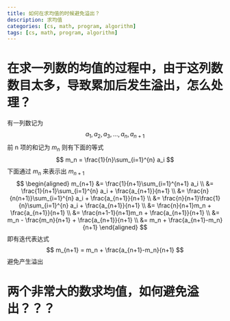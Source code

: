 ```yaml
---
title: 如何在求均值的时候避免溢出？
description: 求均值
categories: [cs, math, program, algorithm]
tags: [cs, math, program, algorithm]
---
```


# 在求一列数的均值的过程中，由于这列数数目太多，导致累加后发生溢出，怎么处理？
有一列数记为 
$$
a_1,a_2,a_3,...,a_n,a_{n+1}
$$
前 n 项的和记为 $m_n$
则有下面的等式
$$
m_n = \frac{1}{n}\sum_{i=1}^{n} a_i
$$
下面通过 $m_n$ 来表示出 $m_{n+1}$
$$
\begin{aligned}
m_{n+1} &= \frac{1}{n+1}\sum_{i=1}^{n+1} a_i \\
&= \frac{1}{n+1}\sum_{i=1}^{n} a_i + \frac{a_{n+1}}{n+1} \\
&= \frac{n}{n(n+1)}\sum_{i=1}^{n} a_i + \frac{a_{n+1}}{n+1} \\
&= \frac{n}{n+1}\frac{1}{n}\sum_{i=1}^{n} a_i + \frac{a_{n+1}}{n+1} \\
&= \frac{n}{n+1}m_n + \frac{a_{n+1}}{n+1} \\
&= \frac{n+1-1}{n+1}m_n + \frac{a_{n+1}}{n+1} \\
&= m_n - \frac{m_n}{n+1} + \frac{a_{n+1}}{n+1} \\
&= m_n + \frac{a_{n+1}-m_n}{n+1}
\end{aligned}
$$
即有迭代表达式
$$
m_{n+1} = m_n + \frac{a_{n+1}-m_n}{n+1}
$$
避免产生溢出


# 两个非常大的数求均值，如何避免溢出？？？